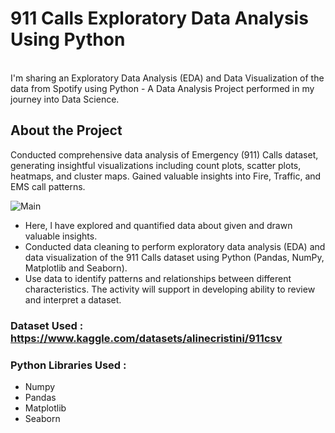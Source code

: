 # 911 Calls Exploratory Data Analysis Using Python 
<br>
I'm sharing an Exploratory Data Analysis (EDA) and Data Visualization of the data from Spotify using Python - A Data Analysis Project performed in my journey into Data Science.

## About the Project

Conducted comprehensive data analysis of Emergency (911) Calls dataset, generating insightful visualizations including
count plots, scatter plots, heatmaps, and cluster maps. Gained valuable insights into Fire, Traffic, and EMS call patterns.<br>

![Main](https://images.app.goo.gl/YEF7x1Ar1jnstirr5) <br>

- Here, l have explored and quantified data about given and drawn valuable insights.
- Conducted data cleaning to perform exploratory data analysis (EDA) and data visualization of the 911 Calls dataset using Python (Pandas, NumPy, Matplotlib and Seaborn).
- Use data to identify patterns and relationships between different characteristics. The activity will support in developing ability to review and interpret a dataset.


### Dataset Used : https://www.kaggle.com/datasets/alinecristini/911csv <br>
### Python Libraries Used : <br>
* Numpy<br>
* Pandas<br>
* Matplotlib<br>
* Seaborn<br>




